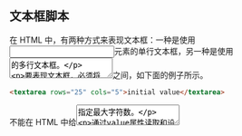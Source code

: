 ## 文本框脚本

在 HTML 中，有两种方式来表现文本框：一种是使用<input>元素的单行文本框，另一种是使用<textarea>的多行文本框。

要表现文本框，必须将<input>元素的 type 特性设置为"text"。而通过设置 size 特性，可以指定文本框中能够显示的字符数。通过 value 特性，可以设置文本框的初始值，而 maxlength 特性则用于指定文本框可以接受的最大字符数。如果要创建一个文本框，让它能够显示 25 个字符，但输入不能超过 50 个字符，可以使用以下代码：

```html
<input type="text" size="25" maxlength="50" value="initial value">
```

<textarea>元素则始终会呈现为一个多行文本框。要指定文本框的大小，可以使用 rows
和 cols 特性。其中， rows 特性指定的是文本框的字符行数，而 cols 特性指定的是文本框的字符列数（类似于<inpu>元素的 size 特性）。与<input>元素不同， <textarea>的初始值必须要放在<textarea>和</textarea>之间，如下面的例子所示。

```html
<textarea rows="25" cols="5">initial value</textarea>
```

不能在 HTML 中给<textarea>指定最大字符数。

通过value属性读取和设置文本框的值，如下面的例子所示：

```js
var textbox = document.forms[0].elements["textbox1"];
alert(textbox.value);
textbox.value = "Some new value";
```

> 不要使用 setAttribute()设置<input>元素的 value 特性，

### 选择文本

select()方法，用于选择文本框中的所有文本。在调用 select()方法时，大多数浏览器（Opera 除外）都会将焦点设置到文本框中。这个方法不接受数，可以在任何时候被调用。

在文本框获得焦点时选择其所有文本:

```js
EventUtil.addHandler(textbox, "focus", function(event){
	event = EventUtil.getEvent(event);
	var target = EventUtil.getTarget(event);
	target.select();
});
```

1. 选择（select）事件

   与 select()方法对应的，是一个 select 事件。

   * 在选择了文本框中的文本时，（IE9+释放鼠标触发，IE8-选择即触发）就会触发 select事件。
   * 在调用 select()方法时也会触发 select 事件。

2. 取得选择的文本

   HTML5给select 事件添加两个属性： selectionStart 和 selectionEnd。这两个属性中保存的是基于 0 的数值，表示所选择文本的范围（即文本选区开头和结尾的偏移量）。

   IE8 及更早的版本中有一个 document.selection 对象，其中保存着用户在整个文档范围内选择的文本信息；

   ```js
   function getSelectedText(textbox){
       if (typeof textbox.selectionStart == "number"){
           return textbox.value.substring(textbox.selectionStart,
           textbox.selectionEnd);
       } else if (document.selection){
       	return document.selection.createRange().text;
       }
   }
   ```

3. 选择部分文本

   HTML5 也 为 选 择 文 本 框 中 的 部 分 文 本 提 供 了 解 决 方 案 ， 即 最 早 由 Firefox 引 入 的setSelectionRange()方法。现在除select()方法之外，所有文本框都有一个setSelectionRange()方法。这个方法接收两个参数：要选择的第一个字符的索引和要选择的最后一个字符之后的字符的索引

   ```js
   textbox.value = "Hello world!"
   //选择所有文本
   textbox.setSelectionRange(0, textbox.value.length); //"Hello world!"
   //选择前 3 个字符
   textbox.setSelectionRange(0, 3); //"Hel"
   //选择第 4 到第 6 个字符
   textbox.setSelectionRange(4, 7); //"o w"
   ```

   IE8 及更早版本支持使用范围（第 12 章讨论过）选择部分文本。

   （待选择学习）

### 过滤输入

####1.屏蔽字符

响应向文本框中插入字符操作的是 keypress 事件。因此，可以通过阻止这个事件的默
认行为来屏蔽此类字符。

想屏蔽特定的字符，则需要检测 keypress 事件对应的字符编码，然后再决定如何响应

```js
EventUtil.addHandler(textbox, "keypress", function(event){
    event = EventUtil.getEvent(event);
    var target = EventUtil.getTarget(event);
    var charCode = EventUtil.getCharCode(event);
    if (!/\d/.test(String.fromCharCode(charCode))){
    	EventUtil.preventDefault(event);
    }
});
```

####2.操作剪切板

### 自动切换焦点

### HTML5 约束验证API





